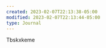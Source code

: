 ```yaml
---
created: 2023-02-07T22:13:38-05:00
modified: 2023-02-07T22:13:44-05:00
type: Journal
---
```


Tbskxkeme

